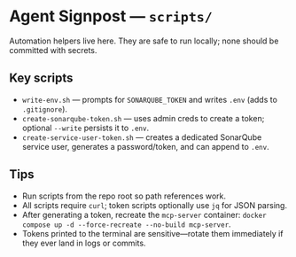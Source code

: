 # Agent Signpost — `scripts/`

Automation helpers live here. They are safe to run locally; none should be committed with secrets.

## Key scripts

- `write-env.sh` — prompts for `SONARQUBE_TOKEN` and writes `.env` (adds to `.gitignore`).
- `create-sonarqube-token.sh` — uses admin creds to create a token; optional `--write` persists it to `.env`.
- `create-service-user-token.sh` — creates a dedicated SonarQube service user, generates a password/token, and can append to `.env`.

## Tips

- Run scripts from the repo root so path references work.
- All scripts require `curl`; token scripts optionally use `jq` for JSON parsing.
- After generating a token, recreate the `mcp-server` container: `docker compose up -d --force-recreate --no-build mcp-server`.
- Tokens printed to the terminal are sensitive—rotate them immediately if they ever land in logs or commits.
